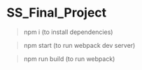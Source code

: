 # SS_Final_Project

> npm i
(to install dependencies)

> npm start
(to run webpack dev server)

> npm run build
(to run webpack)
